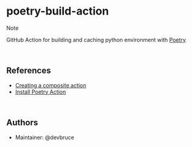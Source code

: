 # poetry-build-action

> [!NOTE]  
> GitHub Action for building and caching python environment with [Poetry](https://python-poetry.org/)

<br>

## References

- [Creating a composite action](https://docs.github.com/en/actions/sharing-automations/creating-actions/creating-a-composite-action)
- [Install Poetry Action](https://github.com/marketplace/actions/install-poetry-action)

<br>

## Authors

- Maintainer: @devbruce
